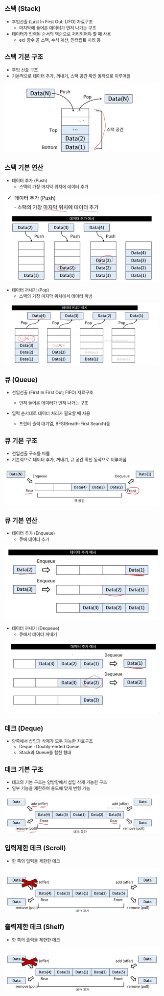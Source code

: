 ## 스택 (Stack)
- 후입선출 (Last In First Out; LIFO) 자료구조
    - 마지막에 들어온 데이터가 먼저 나가는 구조
- 데이터가 입력된 순서의 역순으로 처리되어야 할 때 사용
    - ex) 함수 콜 스택, 수식 계산, 인터럽트 처리 등

## 스택 기본 구조
- 후입 선출 구조
- 기본적으로 데이터 추가, 꺼내기, 스택 공간 확인 동작으로 이루어짐

![](img/2022-04-18-16-05-37.png)

## 스택 기본 연산
- 데이터 추가 (Push)
    - 스택의 가장 마지막 위치에 데이터 추가

![](img/2022-04-18-16-06-12.png)

- 데이터 꺼내기 (Pop)
    - 스택의 가장 마지막 위치에서 데이터 꺼냄

![](img/2022-04-18-16-06-39.png)

## 큐 (Queue)
- 선입선출 (First In First Out; FIFO) 자료구조
    - 먼저 들어온 데이터가 먼저 나가는 구조

- 입력 순서대로 데이터 처리가 필요할 때 사용
    - 프린터 출력 대기열, BFS(Breath-First Search)등

## 큐 기본 구조
- 선입선출 구조를 따름
- 기본적으로 데이터 추가, 꺼내기, 큐 공간 확인 동작으로 이루어짐

![](img/2022-04-18-17-05-00.png)

## 큐 기본 연산
- 데이터 추가 (Enqueue)
    - 큐에 데이터 추가

![](img/2022-04-18-17-05-31.png)


- 데이터 꺼내기 (Dequeue)
    - 큐에서 데이터 꺼내기

![](img/2022-04-18-17-05-53.png)

## 데크 (Deque)
- 양쪽에서 삽입과 삭제가 모두 가능한 자료구조
    - Deque : Doubly-ended Queue
    - Stack과 Queue를 합친 형태

## 데크 기본 구조
- 데크의 기본 구조는 양방향에서 삽입 삭제 가능한 구조
- 일부 기능을 제한하여 용도에 맞게 변형 가능

![](img/2022-04-18-18-13-04.png)

## 입력제한 데크 (Scroll)
- 한 쪽의 입력을 제한한 데크

![](img/2022-04-18-18-14-21.png)

## 출력제한 데크 (Shelf)
- 한 쪽의 출력을 제한한 데크

![](img/2022-04-18-18-14-39.png)
